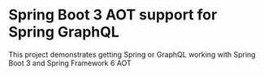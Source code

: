 # Spring Boot 3 AOT support for Spring GraphQL 

This project demonstrates getting Spring or GraphQL working with Spring Boot 3 and Spring Framework 6 AOT
